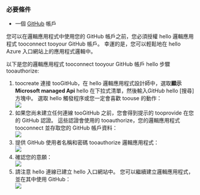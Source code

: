 ### <a name="prerequisites"></a>必要條件
* 一個 [GitHub](http://GitHub.com) 帳戶 

您可以在邏輯應用程式中使用您的 GitHub 帳戶之前，您必須授權 hello 邏輯應用程式 tooconnect tooyour GitHub 帳戶。 幸運的是，您可以輕鬆地在 hello Azure 入口網站上的應用程式邏輯中。 

以下是您的邏輯應用程式 tooconnect tooyour GitHub 帳戶 hello 步驟 tooauthorize:

1. toocreate 連接 tooGitHub，在 hello 邏輯應用程式設計師中，選取**顯示 Microsoft managed Api** hello 在下拉式清單，然後輸入*GitHub* hello [搜尋] 方塊中。 選取 hello 觸發程序或您一定會喜歡 toouse 的動作：  
   ![](./media/connectors-create-api-github/github-1.png)
2. 如果您尚未建立任何連線 tooGitHub 之前，您會得到提示的 tooprovide 在您的 GitHub 認證。 這些認證會使用的 tooauthorize，您的邏輯應用程式 tooconnect 並存取您的 GitHub 帳戶資料：  
   ![](./media/connectors-create-api-github/github-2.png)
3. 提供 GitHub 使用者名稱和密碼 tooauthorize 邏輯應用程式：  
   ![](./media/connectors-create-api-github/github-3.png)   
4. 確認您的意願：  
   ![](./media/connectors-create-api-github/github-4.png)   
5. 請注意 hello 連線已建立 hello 入口網站中。 您可以繼續建立邏輯應用程式，並在其中使用 GitHub：   
   ![](./media/connectors-create-api-github/github-5.png)   

